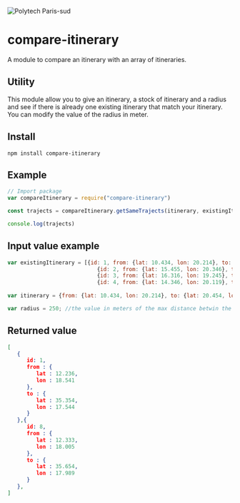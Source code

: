![Polytech Paris-sud](https://www.usinenouvelle.com/mediatheque/3/4/0/000268043_image_260x175.jpg)
# compare-itinerary
A module to compare an itinerary with an array of itineraries.

## Utility
This module allow you to give an itinerary, a stock of itinerary and a radius and see if there is already one existing itinerary that match your itinerary. You can modify the value of the radius in meter.

## Install
```
npm install compare-itinerary
```

## Example
```javascript
// Import package
var compareItinerary = require("compare-itinerary")

const trajects = compareItinerary.getSameTrajects(itinerary, existingItinerary, radius);

console.log(trajects)
```

## Input value example
```javascript
var existingItinerary = [{id: 1, from: {lat: 10.434, lon: 20.214}, to: {lat: 20.454, lon: 40.455}},
				            {id: 2, from: {lat: 15.455, lon: 20.346}, to: {lat: 30.112, lon: 35.069}},
				            {id: 3, from: {lat: 16.316, lon: 19.245}, to: {lat: 10.367, lon: 20.985}},
				            {id: 4, from: {lat: 14.346, lon: 20.119}, to: {lat: 29.026, lon: 34.399}}];
                        
var itinerary = {from: {lat: 10.434, lon: 20.214}, to: {lat: 20.454, lon: 40.455}}; 

var radius = 250; //the value in meters of the max distance betwin the base traject and the existing one.
```

## Returned value
```json
[
   {
      id: 1,
      from : {
         lat : 12.236,
         lon : 18.541
      },
      to : {
         lat : 35.354,
         lon : 17.544
      }
   },{
      id: 8,
      from : {
         lat : 12.333,
         lon : 18.005
      },
      to : {
         lat : 35.654,
         lon : 17.989
      }
   },
]
```
